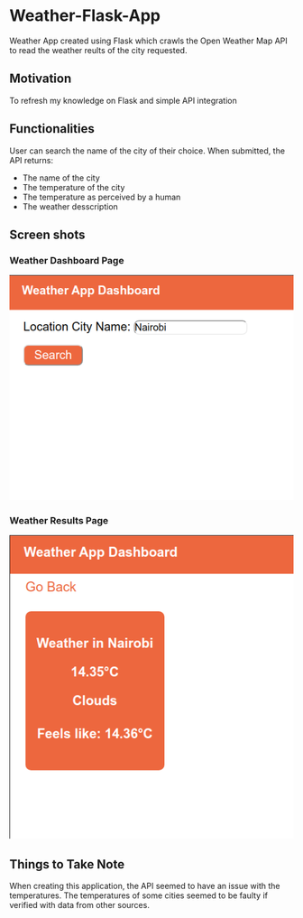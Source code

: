# Weather-Flask-App
Weather App created using Flask which crawls the Open Weather Map API to read the weather reults of the city requested.

## Motivation
To refresh my knowledge on Flask and simple API integration

## Functionalities
User can search the name of the city of their choice. When submitted, the API returns: 
+ The name of the city
+ The temperature of the city
+ The temperature as perceived by a human
+ The weather desscription

## Screen shots

### Weather Dashboard Page
![Image of Weather Dashboard Page](https://github.com/MaryannGitonga/Weather-Flask-App/blob/master/images/weather_dashboard.png)
### Weather Results Page
![Image of Weather Results Page](https://github.com/MaryannGitonga/Weather-Flask-App/blob/master/images/weather_results.png)

## Things to Take Note
When creating this application, the API seemed to have an issue with the temperatures. The temperatures of some cities seemed to be faulty if verified with data from other sources.
